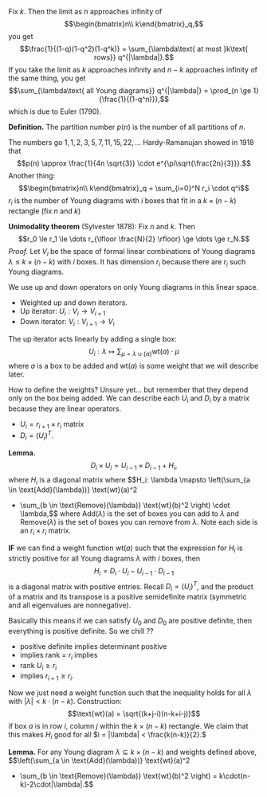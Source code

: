 Fix $k$. Then the limit as $n$ approaches infinity of
$$\begin{bmatrix}n\\ k\end{bmatrix}_q,$$
you get
$$\frac{1}{(1-q)(1-q^2)(1-q^k)} = \sum_{\lambda\text{ at most }k\text{ rows}} q^{|\lambda|}.$$
If you take the limit as $k$ approaches infinity and $n-k$ approaches infinity of the same thing, you get
$$\sum_{\lambda\text{ all Young diagrams}} q^{|\lambda|} = \prod_{n \ge 1}{\frac{1}{(1-q^n)}},$$
which is due to Euler (1790).

**Definition.** The partition number $p(n)$ is the number of all partitions of $n$.

The numbers go $1, 1, 2, 3, 5, 7, 11, 15, 22, \dots$ Hardy-Ramanujan showed in 1918 that
$$p(n) \approx \frac{1}{4n \sqrt{3}} \cdot e^{\pi\sqrt{\frac{2n}{3}}}.$$
Another thing:
$$\begin{bmatrix}n\\ k\end{bmatrix}_q = \sum_{i=0}^N r_i \cdot q^i$$$r_i$ is the number of Young diagrams with $i$ boxes that fit in a $k \times (n-k)$ rectangle (fix $n$ and $k$)

**Unimodality theorem** (Sylvester 1878): Fix $n$ and $k$. Then
$$r_0 \le r_1 \le \dots r_{\lfloor \frac{N}{2} \rfloor} \ge \dots \ge r_N.$$
*Proof.* Let $V_i$ be the space of formal linear combinations of Young diagrams $\lambda \le k \times (n-k)$ with $i$ boxes. It has dimension $r_i$ because there are $r_i$ such Young diagrams.

We use up and down operators on only Young diagrams in this linear space.
- Weighted up and down iterators.
- Up iterator: $U_i: V_i \rightarrow V_{i+1}$
- Down iterator: $V_i: V_{i+1} \rightarrow V_i$

The up iterator acts linearly by adding a single box:
$$U_i: \lambda \mapsto \sum_{\mu = \lambda\cup\{a\}} \text{wt}(a) \cdot \mu$$
where $a$ is a box to be added and $\text{wt}(a)$ is some weight that we will describe later.

How to define the weights? Unsure yet... but remember that they depend only on the box being added. We can describe each $U_i$ and $D_i$ by a matrix because they are linear operators.
- $U_i = r_{i+1} \times r_i$ matrix
- $D_i = (U_i)^T$.

**Lemma.**
$$D_i \times U_i = U_{i-1} \times D_{i-1} + H_i,$$
where $H_i$ is a diagonal matrix where
$$H_i: \lambda
\mapsto
\left(\sum_{a \in \text{Add}(\lambda))} \text{wt}(a)^2
- \sum_{b \in \text{Remove}(\lambda)} \text{wt}(b)^2 \right)
\cdot \lambda,$$
where $\text{Add}(\lambda)$ is the set of boxes you can add to $\lambda$ and $\text{Remove}(\lambda)$ is the set of boxes you can remove from $\lambda$. Note each side is an $r_i \times r_i$ matrix.

**IF** we can find a weight function $\text{wt}(a)$ such that the expression for $H_i$ is strictly positive for all Young diagrams $\lambda$ with $i$ boxes, then
$$H_i = D_i \cdot U_i - U_{i-1} \cdot D_{i-1}$$
is a diagonal matrix with positive entries. Recall $D_i = (U_i)^T$, and the product of a matrix and its transpose is a positive semidefinite matrix (symmetric and all eigenvalues are nonnegative).

Basically this means if we can satisfy $U_0$ and $D_0$ are positive definite, then everything is positive definite. So we chill ??
- positive definite implies determinant positive
- implies rank = $r_i$ implies
- rank $U_i \ge r_i$
- implies $r_{i+1} \ge r_i$.

Now we just need a weight function such that the inequality holds for all $\lambda$ with $|\lambda| < k \cdot (n-k)$. Construction:
$$\text{wt}(a) = \sqrt{(k+j-i)(n-k+i-j)}$$
if box $a$ is in row $i$, column $j$ within the $k \times (n-k)$ rectangle. We claim that this makes $H_i$ good for all $i = |\lambda| < \frac{k(n-k)}{2}.$

**Lemma.** For any Young diagram $\lambda \subseteq k \times (n-k)$ and weights defined above,
$$\left(\sum_{a \in \text{Add}(\lambda))} \text{wt}(a)^2
- \sum_{b \in \text{Remove}(\lambda)} \text{wt}(b)^2 \right) = k\cdot(n-k)-2\cdot|\lambda|.$$
